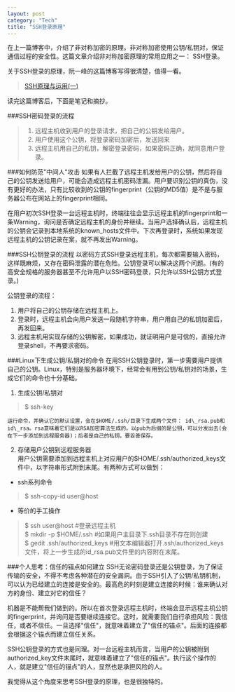 ```yaml
---
layout: post    
category: "Tech"   
title: "SSH登录原理"      
---
```


在上一篇博客中，介绍了非对称加密的原理。非对称加密使用公钥/私钥对，保证通信过程的安全性。这篇文章介绍非对称加密原理的常用应用之一： SSH登录。   

关于SSH登录的原理，阮一峰的这篇博客写得很清楚，值得一看。  
>[SSH原理与运用(一)](http：//www.ruanyifeng.com/blog/2011/12/ssh_remote_login.html)  

读完这篇博客后，下面是笔记和摘抄。

###SSH密码登录的流程
> 1. 远程主机收到用户的登录请求，把自己的公钥发给用户。  
> 2. 用户使用这个公钥，将登录密码加密后，发送回来  
> 3. 远程主机用自己的私钥，解密登录密码，如果密码正确，就同意用户登录。  

###如何防范"中间人"攻击
如果有人拦截了远程主机发给用户的公钥，然后将自己的公钥发送给用户，可能会造成远程主机密码泄漏。用户要识别公钥的真伪，没有更好的办法，只有比较收到的公钥的fingerprint（公钥的MD5值）是不是与服务器公布在网站上的fingerprint相同。  

在用户初次SSH登录一台远程主机时，终端往往会显示远程主机的fingerprint和一条Warning，询问是否确定远程主机的身份并继续。当用户选择确认后，远程主机的公钥会记录到本地系统的known\_hosts文件中。下次再登录时，系统如果发现远程主机的公钥记录在案，就不再发出Warning。  

###SSH公钥登录的流程
以密码方式SSH登录远程主机，每次都需要输入密码，这样既麻烦，又存在密码泄露的潜在危险。公钥登录可以解决这两个问题。(有的高安全规格的服务器甚至不允许用户以SSH密码登录，只允许以SSH公钥方式登录。)  

公钥登录的流程：  
1. 用户将自己的公钥存储在远程主机上。  
2. 登录时，远程主机会向用户发送一段随机字符串，用户用自己的私钥加密后，再发回来。  
3. 远程主机用实现存储的公钥解密，如果成功，就证明用户是可信的，直接允许登录shell，不再要求密码。   

###Linux下生成公钥/私钥对的命令
在用SSH公钥登录时，第一步需要用户提供自己的公钥。Linux，特别是服务器环境下，经常会有用到公钥/私钥对的场景，生成它们的命令也十分基础。  

1. 生成公钥/私钥对  
>$ ssh-key  

	运行命令，并确认它的默认设置，会在$HOME/.ssh/目录下生成两个文件： id\_rsa.pub和id\_rsa。rsa意味着它们是以RSA加密算法生成的。以pub为后缀的是公钥，可以分发出去(会在下一步添加到远程服务器)；后者是自己的私钥，要妥善保存。  

2. 存储用户公钥到远程服务器  
用户公钥需要添加到远程主机上对应用户的$HOME/.ssh/authorized\_keys文件中，以字符串形式附到末尾。有两种方式可以做到：  
   
- ssh系列命令
> $ ssh-copy-id user@host

- 等价的手工操作  
> $ ssh user@host #登录远程主机  
> $ mkdir -p $HOME/.ssh #如果用户主目录下.ssh目录不存在则创建  
> $ gedit .ssh/authorized_keys #用文本编辑器打开.ssh/authorized_keys文件，将上一步生成的id_rsa.pub文件里的内容附在末尾。   

###个人思考：信任的锚点如何建立
SSH无论密码登录还是公钥登录，为了保证传输的安全，不得不考虑各种潜在的安全漏洞。由于SSH引入了公钥/私钥机制，可以认为已经建立的连接是安全的。最高危的时刻是建立连接的时候：谁来确认对方的身份、建立对它的信任？  

机器是不能帮我们做到的。所以在首次登录远程主机时，终端会显示远程主机公钥的fingerprint，并询问是否要继续连接它。这时，就需要我们自行承担风险：我信任，或者不信任。一旦选择"信任"，就意味着建立了"信任的锚点"。后面的连接都会根据这个锚点而建立信任关系。  

SSH公钥登录的方式也是同理。对一台远程主机而言，当用户的公钥被附到authorized\_key文件末尾时，就意味着建立了"信任的锚点"。执行这个操作的人，就是建立"信任的锚点"的人，显然也是承担风险的人。  

我觉得从这个角度来思考SSH登录的原理，也是很独特的。  

